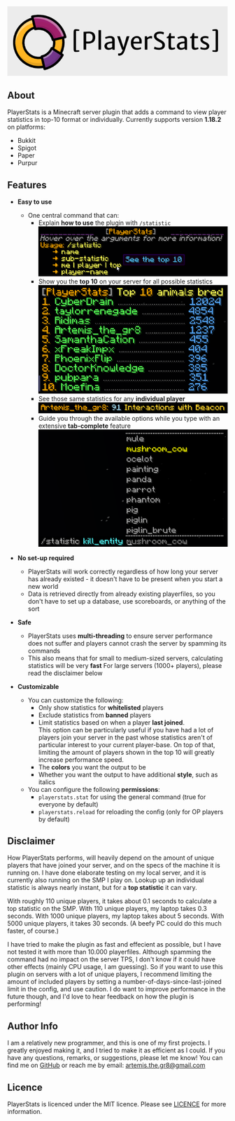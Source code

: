 ![PlayerStats_Logo](src/main/resources/images/logo.png)
## About
PlayerStats is a Minecraft server plugin that adds a command to view player statistics in 
top-10 format or individually. Currently supports version **1.18.2** on platforms:
- Bukkit
- Spigot
- Paper
- Purpur

## Features 
* **Easy to use**
   - One central command that can:
     - Explain **how to use** the plugin with `/statistic`
       ![Usage](src/main/resources/images/usage.png)
     - Show you the **top 10** on your server for all possible statistics
       ![Top_10](src/main/resources/images/top_10_4.png)
     - See those same statistics for any **individual player** 
       ![Individual_stat](src/main/resources/images/individual_stat.png)
     - Guide you through the available options while you type with an extensive **tab-complete** feature
       ![Tab_Complete](src/main/resources/images/tab_complete.png)

* **No set-up required**
   - PlayerStats will work correctly regardless of how long your server has already existed - it doesn't 
     have to be present when you start a new world
   - Data is retrieved directly from already existing playerfiles, so you don't have to 
     set up a database, use scoreboards, or anything of the sort

* **Safe**
   - PlayerStats uses **multi-threading** to ensure server performance does not suffer and 
     players cannot crash the server by spamming its commands
   - This also means that for small to medium-sized servers, calculating statistics will be very **fast** 
     For large servers (1000+ players), please read the disclaimer below  

* **Customizable**  
    - You can customize the following:
      - Only show statistics for **whitelisted** players
      - Exclude statistics from **banned** players
      - Limit statistics based on when a player **last joined**.  
        This option can be particularly useful if you have had a lot of players join your server in the past
        whose statistics aren't of particular interest to your current player-base.
        On top of that, limiting the amount of players shown in the top 10 will greatly increase performance speed.
      - The **colors** you want the output to be
      - Whether you want the output to have additional **style**, such as italics 
    - You can configure the following **permissions**:
      - `playerstats.stat` for using the general command (true for everyone by default)
      - `playerstats.reload` for reloading the config (only for OP players by default)

## Disclaimer
How PlayerStats performs, will heavily depend on the amount of unique players that have joined 
your server, and on the specs of the machine it is running on. I have done elaborate testing on 
my local server, and it is currently also running on the SMP I play on. Lookup up an individual
statistic is always nearly instant, but for a **top statistic** it can vary.

With roughly 110 unique players, it takes about 0.1 seconds to calculate a top statistic on the SMP. 
With 110 unique players, my laptop takes 0.3 seconds.
With 1000 unique players, my laptop takes about 5 seconds. 
With 5000 unique players, it takes 30 seconds.
(A beefy PC could do this much faster, of course.) 

I have tried to make the plugin as fast and effecient as possible, but I have not tested it with more than 
10.000 playerfiles. Although spamming the command had no impact on the server TPS, I don't know if
it could have other effects (mainly CPU usage, I am guessing). So if you want to use this plugin on servers
with a lot of unique players, I recommend limiting the amount of included players by setting a 
number-of-days-since-last-joined limit in the config, and use caution. I do want to improve
performance in the future though, and I'd love to hear feedback on how the plugin is performing!

## Author Info
I am a relatively new programmer, and this is one of my first projects. I greatly enjoyed making it, 
and I tried to make it as efficient as I could. If you have any questions, remarks, or suggestions, 
please let me know! You can find me on [GitHub](https://github.com/Artemis-the-gr8) 
or reach me by email: artemis.the.gr8@gmail.com

## Licence
PlayerStats is licenced under the MIT licence. Please see [LICENCE](LICENSE) for more information.
